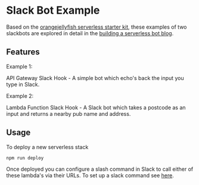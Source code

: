 # Slack Bot Example

Based on the [orangejellyfish serverless starter kit][ojssk], these examples of two slackbots are explored in detail in the [building a serverless bot blog][blog].

## Features

Example 1:

API Gateway Slack Hook - A simple bot which echo's back the input you type in Slack.

Example 2:

Lambda Function Slack Hook - A Slack bot which takes a postcode as an input and returns a nearby pub name and address.


## Usage

To deploy a new serverless stack

```sh
npm run deploy
```

Once deployed you can configure a slash command in Slack to call either of these lambda's via their URLs. To set up a slack command see [here][sc].


[ojssk]: https://github.com/orangejellyfish/serverless-starter
[blog]: https://www.orangejellyfish.com/blog/building-a-serverless-slack-bot/
[sc]: https://www.orangejellyfish.com/blog/building-a-serverless-slack-bot/#configuring-the-slash-command-in-slack

